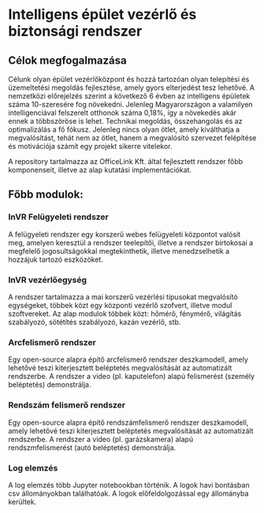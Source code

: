 # Intelligens épület vezérlő és biztonsági rendszer

## Célok megfogalmazása
Célunk olyan épület vezérlőközpont és hozzá tartozóan olyan telepítési és üzemeltetési megoldás fejlesztése, amely gyors elterjedést tesz lehetővé.
A nemzetközi előrejelzés szerint a következő 6 évben az intelligens épületek száma 10-szeresére fog növekedni. Jelenleg Magyarországon a
valamilyen intelligenciával felszerelt otthonok száma 0,18%, így a növekedés akár ennek a többszöröse is lehet. Technikai megoldás,
összehangolás és az optimalizálás a fő fókusz. Jelenleg nincs olyan ötlet, amely kiválthatja a megvalósítást, tehát nem az ötlet, hanem a megvalósító
szervezet felépítése és motivációja számít egy projekt sikerre vitelekor.

A repository tartalmazza az OfficeLink Kft. által fejlesztett rendszer főbb komponenseit, illetve az alap kutatási implementációkat.

## Főbb modulok:
### InVR Felügyeleti rendszer
A felügyeleti rendszer egy korszerű webes felügyeleti központot valósít meg, amelyen keresztül a rendszer teelepítői, illetve a rendszer birtokosai a megfelelő jogosultságokkal megtekinthetik, illetve menedzselhetik a hozzájuk tartozó eszközöket.

### InVR vezérlőegység
A rendszer tartalmazza a mai korszerű vezérlési típusokat megvalósító egységeket, többek közt egy központi vezérlő szofvert, illetve modul szoftvereket. Az alap modulok többek közt: hőmérő, fénymérő, világítás szabályozó, sötétítés szabályozó, kazán vezérlő, stb.

### Arcfelismerő rendszer
Egy open-source alapra építő arcfelismerő rendszer deszkamodell, amely lehetővé teszi kiterjesztett beléptetés megvalósítását az automatizált rendszerbe. 
A rendszer a video (pl. kaputelefon) alapú felismerést (személy beléptetés) demonstrálja.

### Rendszám felismerő rendszer
Egy open-source alapra építő rendszámfelismerő rendszer deszkamodell, amely lehetővé teszi kiterjesztett beléptetés megvalósítását az automatizált rendszerbe. 
A rendszer a video (pl. garázskamera) alapú rendszmfelismerést (autó beléptetés) demonstrálja.

### Log elemzés
A log elemzés több Jupyter notebookban történik.
A logok havi bontásban csv állományokban találhatóak. A logok előfeldolgozással egy állományba kerültek.



 


